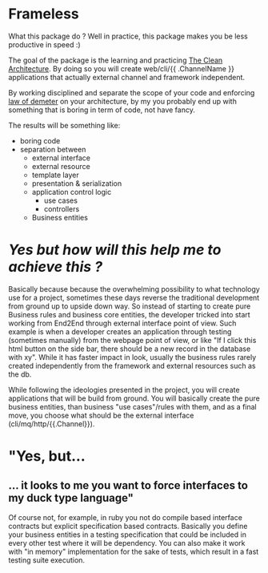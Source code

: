# Frameless

What this package do ?
Well in practice, this package makes you be less productive in speed :)

The goal of the package is the learning and practicing [The Clean Architecture](https://8thlight.com/blog/uncle-bob/2012/08/13/the-clean-architecture.html).
By doing so you will create web/cli/{{ .ChannelName }} applications that actually external channel and framework independent.

By working disciplined and separate the scope of your code and enforcing [law of demeter](https://en.wikipedia.org/wiki/Law_of_Demeter) on your architecture,
by my you probably end up with something that is boring in term of code, not have fancy.

The results will be something like:

 * boring code
 * separation between
   * external interface
   * external resource
   * template layer
   * presentation & serialization
   * application control logic
     * use cases
     * controllers
   * Business entities

# *Yes but how will this help me to achieve this ?*

Basically because because the overwhelming possibility to what technology use for a project,
sometimes these days reverse the traditional development from ground up to upside down way.
So instead of starting to create pure Business rules and business core entities,
the developer tricked into start working from End2End through external interface point of view.
Such example is when a developer creates an application through testing (sometimes manually) from the webpage point of view,
or like "If I click this html button on the side bar, there should be a new record in the database with xy".
While it has faster impact in look, usually the business rules rarely created independently from the framework and external resources such as the db.

While following the ideologies presented in the project, you will create applications that will be build from ground.
You will basically create the pure business entities, than business "use cases"/rules with them,
and as a final move, you choose what should be the external interface (cli/mq/http/{{.Channel}}).

# "Yes, but...

## ... it looks to me you want to force interfaces to my duck type language"

Of course not, for example, in ruby you not do compile based interface contracts but explicit specification based contracts.
Basically you define your business entities in a testing specification that could be included in every other test where it will be dependency.
You can also make it work with "in memory" implementation for the sake of tests, which result in a fast testing suite execution.
